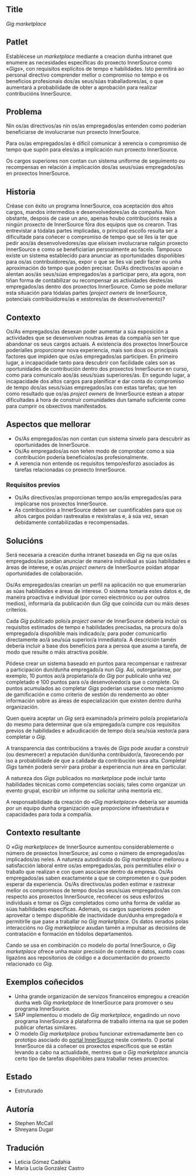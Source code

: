 ## Title

*Gig marketplace*

## Patlet

Establécese un *marketplace* mediante a creacion dunha intranet que enumere as necesidades específicas do proxecto InnerSource como «*Gigs*», con requisitos explícitos de tempo e habilidades. Isto permitirá ao personal directivo comprender mellor o compromiso no tempo e os beneficios profesionais dos/as seus/súas traballadores/as, o que aumentará a probabilidade de obter a aprobación para realizar contribucións InnerSource.

## Problema

Nin os/as directivos/as nin os/as empregados/as entenden como poderían beneficiarse de involucrarse nun proxecto InnerSource.

Para os/as empregados/as é difícil comunicar á xerencia o compromiso de tempo que supón para eles/as a implicación nun proxecto InnerSource.

Os cargos superiores non contan cun sistema uniforme de seguimento ou recompensas en relación á implicación dos/as seus/súas empregados/as en proxectos InnerSource.

## Historia

Créase con éxito un programa InnerSource, coa aceptación dos altos cargos, mandos intermedios e desenvolvedores/as da compañía. Non obstante, despois de case un ano, apenas houbo contribucións reais a ningún proxecto de InnerSource fóra dos equipos que os crearon. Tras entrevistar a tódalas partes implicadas, o principal escollo resulta ser a dificultade para coñecer o compromiso de tempo que se lles ía ter que pedir aos/ás desenvolvedores/as que elixisen involucrarse nalgún proxecto InnerSource e como se beneficiarían persoalmente ao facelo. Tampouco existe un sistema establecido para anunciar as oportunidades dispoñibles para os/as contribuidores/as, expor o que se lles vai pedir facer ou unha aproximación do tempo que poden precisar. Os/As directivos/as apoian e alentan aos/ás seus/súas empregados/as a participar pero, ata agora, non tiñan forma de contabilizar ou recompensar as actividades destes/as empregados/as dentro dos proxectos InnerSource. Como se pode mellorar esta situación para tódalas partes (*project owners* de InnerSource, potenciais contribuidores/as e xestores/as de desenvolvemento)?

## Contexto

Os/As empregados/as desexan poder aumentar a súa exposición a actividades que se desenvolven noutras áreas da compañía sen ter que abandonar os seus cargos actuais. A existencia dos proxectos InnerSource poderíalles proporcionar nova experiencia, mais son dous os principais factores que impiden que os/as empregados/as participen. En primeiro lugar, a incapacidade tanto para descubrir con facilidade cales son as oportunidades de contribución dentro dos proxectos InnerSource en curso, como para comunicalo aos/ás seus/súas superiores/as. En segundo lugar, a incapacidade dos altos cargos para planificar e dar conta do compromiso de tempo dos/as seus/súas empregados/as con estas tarefas; que ten como resultado que os/as *project owners* de InnerSource estean a atopar dificultades á hora de construír comunidades dun tamaño suficiente como para cumprir os obxectivos manifestados.

## Aspectos que mellorar

* Os/As empregados/as non contan cun sistema sinxelo para descubrir as oportunidades de InnerSource.
* Os/As empregados/as non teñen modo de comprobar como a súa contribución podería beneficialos/as profesionalmente.
* A xerencia non entende os requisitos tempo/esforzo asociados ás tarefas relacionadas co proxecto InnerSource.

### Requisitos previos

* Os/As directivos/as proporcionan tempo aos/ás empregados/as para implicarse nos proxectos InnerSource.
* As contribucións a InnerSource deben ser cuantificables para que os altos cargos poidan rastrexalas e rexistralas e, á súa vez, sexan debidamente contabilizadas e recompensadas.

## Solucións

Será necesaria a creación dunha intranet baseada en *Gig* na que os/as empregados/as poidan anunciar de maneira individual as súas habilidades e áreas de interese, e os/as *project owners* de InnerSource poidan atopar oportunidades de colaboración.

Os/As empregados/as crearían un perfil na aplicación no que enumerarían as súas habilidades e áreas de interese. O sistema tomaría estes datos e, de maneira proactiva e individual (por correo electrónico ou por outros medios), informaría da publicación dun *Gig* que coincida cun ou máis deses criterios.

Cada *Gig* publicado polo/a *project owner* de InnerSource debería incluír os requisitos estimados de tempo e habilidades precisadas, na procura do/a empregado/a dispoñible mais indicado/a; para poder comunicarllo directamente ao/á seu/súa superior/a inmediato/a. A descrición tamén debería incluír a base dos beneficios para a persoa que asuma a tarefa, de modo que resulte o máis atractiva posible.

Pódese crear un sistema baseado en puntos para recompensar e rastrexar a participación dun/dunha empregado/a nun *Gig*. Así, outorgaríanse, por exemplo, 10 puntos ao/á propietario/a do *Gig* por publicalo unha vez completado e 100 puntos para o/a desenvolvedor/a que o complete. Os puntos acumulados ao completar *Gigs* poderían usarse como mecanismo de gamificación e como criterio de xestión do rendemento ao obter información sobre as áreas de especialización que existen dentro dunha organización.

Quen queira aceptar un *Gig* será examinado/a primeiro polo/a propietario/a do mesmo para determinar que o/a empregado/a cumpre cos requisitos previos de habilidades e adxudicación de tempo do/a seu/súa xestor/a para completar o *Gig*.

A transparencia das contribucións a través de *Gigs* pode axudar a construír (ou desmerecer) a reputación dun/dunha contribuidor/a, favorecendo por iso a probabilidade de que a calidade da contribución sexa alta. Completar *Gigs* tamén poderá servir para probar a experiencia nun área en particular.

A natureza dos *Gigs* publicados no *marketplace* pode incluír tanto habilidades técnicas como competencias sociais; tales como organizar un evento grupal, escribir un informe ou solicitar unha mentoría etc.

A responsabilidade da creación do «*Gig marketplace*» debería ser asumida por un equipo dunha organización que proporcione infraestrutura e capacidades para toda a compañía.

## Contexto resultante

O «*Gig marketplace*» de InnerSource aumentou considerablemente o número de proxectos InnerSource; así como o número de empregados/as implicados/as neles. A natureza autodirixida do *Gig marketplace* mellorou a satisfacción laboral entre os/as empregados/as, pois permitiulles elixir o traballo que realizan e con quen asociarse dentro da empresa. Os/As empregados/as saben exactamente a que se comprometen e o que poden esperar da experiencia. Os/As directivos/as poden estimar e rastrexar mellor os compromisos de tempo dos/as seus/súas empregados/as con respecto aos proxectos InnerSource, recoñecer os seus esforzos individuais e tomar os *Gigs* completados como unha forma de validar as súas habilidades específicas. Ademais, os cargos superiores poden aproveitar o tempo dispoñible de inactividade dun/dunha empregado/a e permitirlle que pase a traballar no *Gig marketplace*. Os datos xerados polas interaccións no *Gig marketplace* axudan tamén a impulsar as decisións de contratación e formación en tódolos departamentos.

Cando se usa en combinación co modelo do portal InnerSource, o *Gig marketplace* ofrece unha maior precisión de contexto e datos, xunto coas ligazóns aos repositorios de código e a documentación do proxecto relacionado co *Gig*.

## Exemplos coñecidos

* Unha grande organización de servizos financeiros empregou a creación dunha web *Gig marketplace* de InnerSource para promover o seu programa InnerSource.
* SAP implementou o modelo de *Gig marketplace*, engadindo un novo programa InnerSource á plataforma de traballo interna na que se poden publicar ofertas similares.
* O modelo *Gig marketplace* probou funcionar extremadamente ben co prototipo asociado do [portal InnerSource](./innersource-portal.md) neste contexto. O portal InnerSource dá a coñecer os proxectos específicos que se están levando a cabo na actualidade, mentres que o *Gig marketplace* anuncia certo tipo de tarefas dispoñibles para traballar neses proxectos.

## Estado

* Estruturado

## Autoría

* Stephen McCall
* Shreyans Dugar

## Tradución

- Leticia Gómez Cadahía
- María Lucía González Castro
